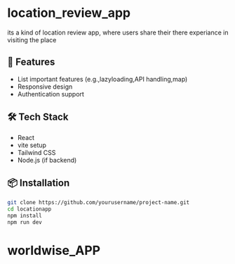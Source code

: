 # location_review_app

its a kind of location review app, where users share their there experiance in visiting the place

## 🚀 Features

- List important features (e.g.,lazyloading,API handling,map)
- Responsive design
- Authentication support

## 🛠️ Tech Stack

- React
- vite setup
- Tailwind CSS
- Node.js (if backend)

## 📦 Installation

```bash
git clone https://github.com/yourusername/project-name.git
cd locationapp
npm install
npm run dev
```

# worldwise_APP
